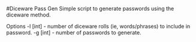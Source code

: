 #Diceware Pass Gen
Simple script to generate passwords using the diceware method.

Options
    -l [int] - number of diceware rolls (ie, words/phrases) to include in password.
    -g [int] - number of passwords to generate.
